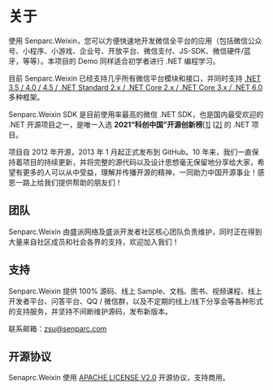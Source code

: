 # 关于

使用 Senparc.Weixin，您可以方便快速地开发微信全平台的应用（包括微信公众号、小程序、小游戏、企业号、开放平台、微信支付、JS-SDK、微信硬件/蓝牙，等等）。本项目的 Demo 同样适合初学者进行 .NET 编程学习。

目前 Senparc.Weixin 已经支持几乎所有微信平台模块和接口，并同时支持 [.NET 3.5 / 4.0 / 4.5 / .NET Standard 2.x / .NET Core 2.x / .NET Core 3.x / .NET 6.0](https://github.com/JeffreySu/WeiXinMPSDK/tree/Developer) 多种框架。

Senparc.Weixin SDK 是目前使用率最高的微信 .NET SDK，也是国内最受欢迎的 .NET 开源项目之一，是唯一入选 **2021“科创中国”开源创新榜**[[1\]](https://tv.sohu.com/v/dXMvOTkyNjI2MTAvMzI3NjU3NDI0LnNodG1s.html?key=/v/dXMvOTkyNjI2MTAvMzI3NjU3NDI0LnNodG1s.html?vid=327657424&vid=327657424) [[2\]](https://cccst.org.cn/detail?id=846) 的 .NET 项目。

项目自 2012 年开源，2013 年 1 月起正式发布到 GitHub。10 年来，我们一直保持着项目的持续更新，并将完整的源代码以及设计思想毫无保留地分享给大家，希望有更多的人可以从中受益，理解并传播开源的精神，一同助力中国开源事业！感恩一路上给我们提供帮助的朋友们！

## 团队

Senparc.Weixin 由盛派网络及盛派开发者社区核心团队负责维护，同时正在得到大量来自社区成员和社会各界的支持，欢迎加入我们！

## 支持

Senparc.Weixin 提供 100% 源码、线上 Sample、文档、图书、视频课程、线上开发者平台、问答平台、QQ / 微信群，以及不定期的线上/线下分享会等各种形式的支持服务，并坚持不间断维护源码，发布新版本。

联系邮箱：zsu@senparc.com

## 开源协议

Senaprc.Weixin 使用 [APACHE LICENSE V2.0](https://www.apache.org/licenses/LICENSE-2.0) 开源协议，支持商用。
